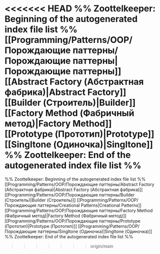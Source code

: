 <<<<<<< HEAD
%% Zoottelkeeper: Beginning of the autogenerated index file list %% [[Programming/Patterns/OOP/Порождающие паттерны/Порождающие паттерны|Порождающие паттерны]] [[Abstract Factory (Абстрактная фабрика)|Abstract Factory]] [[Builder (Строитель)|Builder]] [[Factory Method (Фабричный метод)|Factory Method]] [[Prototype (Прототип)|Prototype]] [[Singltone (Одиночка)|Singltone]] %% Zoottelkeeper: End of the autogenerated index file list %%
=======
%% Zoottelkeeper: Beginning of the autogenerated index file list  %%
 [[Programming/Patterns/OOP/Порождающие паттерны/Abstract Factory (Абстрактная фабрика)|Abstract Factory (Абстрактная фабрика)]]
 [[Programming/Patterns/OOP/Порождающие паттерны/Builder (Строитель)|Builder (Строитель)]]
 [[Programming/Patterns/OOP/Порождающие паттерны/Creational Patterns|Creational Patterns]]
 [[Programming/Patterns/OOP/Порождающие паттерны/Factory Method (Фабричный метод)|Factory Method (Фабричный метод)]]
 [[Programming/Patterns/OOP/Порождающие паттерны/Prototype (Прототип)|Prototype (Прототип)]]
 [[Programming/Patterns/OOP/Порождающие паттерны/Singltone (Одиночка)|Singltone (Одиночка)]]
%% Zoottelkeeper: End of the autogenerated index file list  %%
>>>>>>> origin/main
